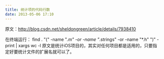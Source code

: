 ```yaml
---
title: 统计项的代码行数
date: 2013-05-06 17:10
---
```

原文：<http://blog.csdn.net/sheldongreen/article/details/7938410>

在终端运行：
    find . "(" -name "*.m" -or -name "*.strings" -or -name "*.h" ")" -print | xargs wc -l 
原文是统计iOS项目的，其实对任何项目都是适用的，只要指定好要统计文件的扩展名就可以了。

